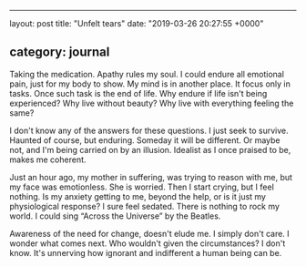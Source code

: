 * * *

layout: post
title: "Unfelt tears"
date: "2019-03-26 20:27:55 +0000"

## category: journal

Taking the medication. Apathy rules my soul. I could endure all emotional pain, just for my body to
show. My mind is in another place.  It focus only in tasks. Once such task is the end of life. Why
endure if life isn't being experienced? Why live without beauty? Why live with everything feeling
the same?

I don't know any of the answers for these questions. I just seek to survive. Haunted of course, but
enduring. Someday it will be different. Or maybe not, and I'm being carried on by an illusion.
Idealist as I once praised to be, makes me coherent.

Just an hour ago, my mother in suffering, was trying to reason with me, but my face was emotionless.
She is worried. Then I start crying, but I feel nothing. Is my anxiety getting to me, beyond the
help, or is it just my physiological response? I sure feel sedated. There is nothing to rock my
world. I could sing “Across the Universe” by the Beatles.

Awareness of the need for change, doesn't elude me. I simply don't care. I wonder what comes next.
Who wouldn't given the circumstances? I don't know. It's unnerving how ignorant and indifferent a
human being can be.
